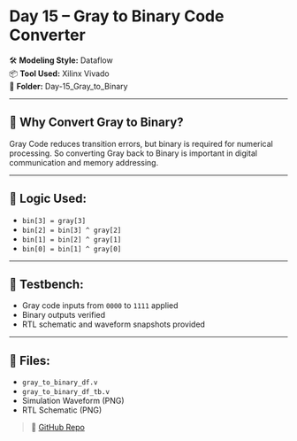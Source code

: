 # Day 15 – Gray to Binary Code Converter

🛠️ **Modeling Style:** Dataflow  
📦 **Tool Used:** Xilinx Vivado  
📂 **Folder:** Day-15_Gray_to_Binary

---

## 🔁 Why Convert Gray to Binary?

Gray Code reduces transition errors, but binary is required for numerical processing. So converting Gray back to Binary is important in digital communication and memory addressing.

---

## 📘 Logic Used:

- `bin[3] = gray[3]`
- `bin[2] = bin[3] ^ gray[2]`
- `bin[1] = bin[2] ^ gray[1]`
- `bin[0] = bin[1] ^ gray[0]`

---

## 🧪 Testbench:

- Gray code inputs from `0000` to `1111` applied
- Binary outputs verified
- RTL schematic and waveform snapshots provided

---

## 📂 Files:

- `gray_to_binary_df.v`
- `gray_to_binary_df_tb.v`
- Simulation Waveform (PNG)
- RTL Schematic (PNG)
> 🔗 [GitHub Repo](https://github.com/dedeep-vlsi-fe-engg/verilog-50day-challenge.git)